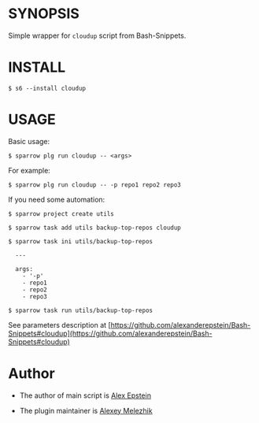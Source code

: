 # SYNOPSIS

Simple wrapper for `cloudup` script from Bash-Snippets.


# INSTALL

    $ s6 --install cloudup

# USAGE

Basic usage:

    $ sparrow plg run cloudup -- <args>
    
For example:

    $ sparrow plg run cloudup -- -p repo1 repo2 repo3

If you need some automation:

    $ sparrow project create utils

    $ sparrow task add utils backup-top-repos cloudup

    $ sparrow task ini utils/backup-top-repos

      ---

      args:
        - '-p'
        - repo1
        - repo2
        - repo3

    $ sparrow task run utils/backup-top-repos

See parameters description at [https://github.com/alexanderepstein/Bash-Snippets#cloudup](https://github.com/alexanderepstein/Bash-Snippets#cloudup)

# Author

* The author of main script is [Alex Epstein](https://github.com/alexanderepstein)

* The plugin maintainer is [Alexey Melezhik](https://github.com/melezhik/)



